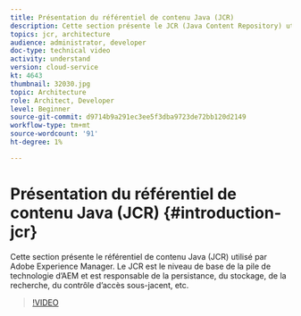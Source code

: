 ```yaml
---
title: Présentation du référentiel de contenu Java (JCR)
description: Cette section présente le JCR (Java Content Repository) utilisé par Adobe Experience Manager. Le JCR est le niveau de base de la pile de technologie d’AEM et est responsable de la persistance, du stockage, de la recherche, du contrôle d’accès sous-jacent, etc.
topics: jcr, architecture
audience: administrator, developer
doc-type: technical video
activity: understand
version: cloud-service
kt: 4643
thumbnail: 32030.jpg
topic: Architecture
role: Architect, Developer
level: Beginner
source-git-commit: d9714b9a291ec3ee5f3dba9723de72bb120d2149
workflow-type: tm+mt
source-wordcount: '91'
ht-degree: 1%

---
```



# Présentation du référentiel de contenu Java (JCR) {#introduction-jcr}

Cette section présente le référentiel de contenu Java (JCR) utilisé par Adobe Experience Manager. Le JCR est le niveau de base de la pile de technologie d’AEM et est responsable de la persistance, du stockage, de la recherche, du contrôle d’accès sous-jacent, etc.

>[!VIDEO](https://video.tv.adobe.com/v/32030/?quality=12&learn=on)
